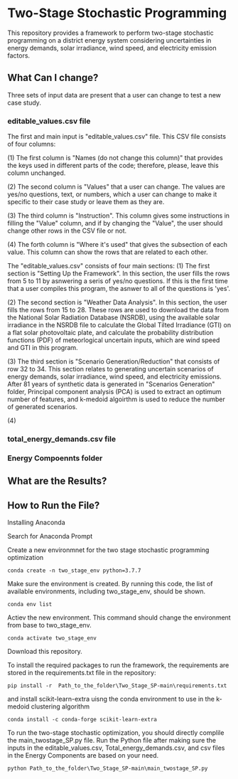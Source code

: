 # Two-Stage Stochastic Programming
This repository provides a framework to perform two-stage stochastic programming on a district energy system considering uncertainties in energy demands, solar irradiance, wind speed, and electricity emission factors.

## What Can I change?
Three sets of input data are present that a user can change to test a new case study.

### editable_values.csv file
The first and main input is "editable_values.csv" file. This CSV file consists of four columns: 

(1) The first column is "Names (do not change this column)" that provides the keys used in different parts of the code; therefore, please, leave this column unchanged. 

(2) The second column is "Values" that a user can change. The values are yes/no questions, text, or numbers, which a user can change to make it specific to their case study or leave them as they are. 

(3) The third column is "Instruction". This column gives some instructions in filling the "Value" column, and if by changing the "Value", the user should change other rows in the CSV file or not. 

(4) The forth column is "Where it's used" that gives the subsection of each value. This column can show the rows that are related to each other. 

The "editable_values.csv" consists of four main sections: 
(1) The first section is "Setting Up the Framework". In this section, the user fills the rows from 5 to 11 by asnwering a seris of yes/no questions. If this is the first time that a user compiles this program, the asnwer to all of the questions is 'yes'. 

(2) The second section is "Weather Data Analysis". In this section, the user fills the rows from 15 to 28. These rows are used to download the data from the National Solar Radiation Database (NSRDB), using the available solar irradiance in the NSRDB file to calculate the Global Tilted Irradiance (GTI) on a flat solar photovoltaic plate, and calculate the probability distribution functions (PDF) of meteorlogical uncertain inputs, which are wind speed and GTI in this program. 

(3) The third section is "Scenario Generation/Reduction" that consists of row 32 to 34. This section relates to generating uncertain scenarios of energy demands, solar irradiance, wind speed, and electricity emissions. After 81 years of synthetic data is generated in "Scenarios Generation" folder, Principal component analysis (PCA) is used to extract an optimum number of features, and k-medoid algoirthm is used to reduce the number of generated scenarios. 

(4)


### total_energy_demands.csv file


### Energy Compoennts folder



## What are the Results?

## How to Run the File?
Installing Anaconda

Search for Anaconda Prompt

Create a new environmnet for the two stage stochastic programming optimization
```
conda create -n two_stage_env python=3.7.7
```
Make sure the environment is created. By running this code, the list of available environments, including two_stage_env, should be shown.
```
conda env list
```
Actiev the new environment. This command should change the environment from base to two_stage_env.
```
conda activate two_stage_env
```
Download this repository. 

To install the required packages to run the framework, the requirements are stored in the requirements.txt file in the repository:
```
pip install -r  Path_to_the_folder\Two_Stage_SP-main\requirements.txt
```
and install scikit-learn-extra uisng the conda environment to use in the k-medoid clustering algorithm
```
conda install -c conda-forge scikit-learn-extra
```
To run the two-stage stochastic optimization, you should directly complile the main_twostage_SP.py file. Run the Python file after making sure the inputs in the editable_values.csv, Total_energy_demands.csv, and csv files in the Energy Components are based on your need.
```
python Path_to_the_folder\Two_Stage_SP-main\main_twostage_SP.py
```



